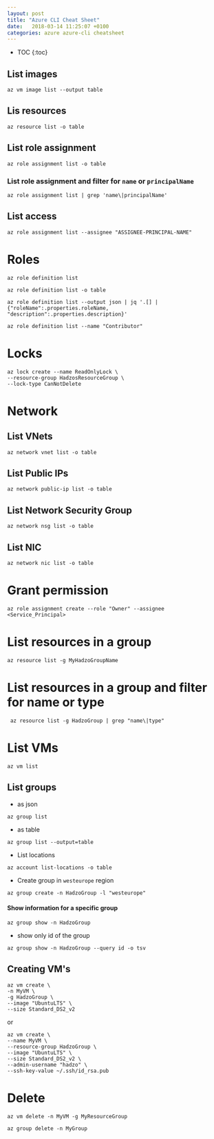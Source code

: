 ```yaml
---
layout: post
title: "Azure CLI Cheat Sheet"
date:   2018-03-14 11:25:07 +0100
categories: azure azure-cli cheatsheet
---
```


* TOC
{:toc}

## List images

````
az vm image list --output table
````

## Lis resources

````
az resource list -o table
````

## List role assignment

````
az role assignment list -o table
````

### List role assignment and filter for `name` or `principalName`

````
az role assignment list | grep 'name\|principalName'
````
## List access

````
az role assignment list --assignee "ASSIGNEE-PRINCIPAL-NAME"
````

# Roles

````
az role definition list
````

````
az role definition list -o table
````

````
az role definition list --output json | jq '.[] | {"roleName":.properties.roleName, "description":.properties.description}'
````

````
az role definition list --name "Contributor"
````


# Locks

````
az lock create --name ReadOnlyLock \
--resource-group HadzosResourceGroup \
--lock-type CanNotDelete
````

# Network

## List VNets

````
az network vnet list -o table
````

## List Public IPs

````
az network public-ip list -o table
````

## List Network Security Group

````
az network nsg list -o table
````

## List NIC

````
az network nic list -o table
````

# Grant permission

````
az role assignment create --role "Owner" --assignee <Service_Principal>
````

# List resources in a group

````
az resource list -g MyHadzoGroupName
````

# List resources in a group and filter for name or type

````
 az resource list -g HadzoGroup | grep "name\|type"
 ````

# List VMs

````
az vm list
````

## List groups

* as json

````
az group list
````

* as table

````
az group list --output=table
````

* List locations

````
az account list-locations -o table
````

* Create group in `westeurope` region

````
az group create -n HadzoGroup -l "westeurope"
````

#### Show information for a specific group

````
az group show -n HadzoGroup
````

* show only id of the group

````
az group show -n HadzoGroup --query id -o tsv
````

## Creating VM's

````
az vm create \
-n MyVM \
-g HadzoGroup \
--image "UbuntuLTS" \
--size Standard_DS2_v2
````

or

````
az vm create \
--name MyVM \
--resource-group HadzoGroup \
--image "UbuntuLTS" \
--size Standard_DS2_v2 \
--admin-username "hadzo" \
--ssh-key-value ~/.ssh/id_rsa.pub
````


# Delete

````
az vm delete -n MyVM -g MyResourceGroup
````

````
az group delete -n MyGroup
````
